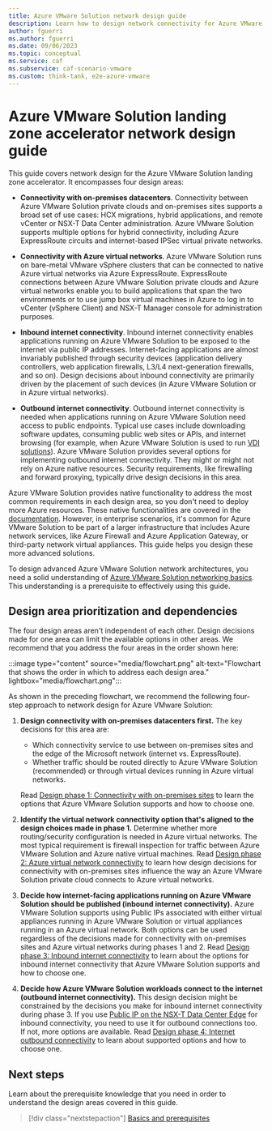```yaml
---
title: Azure VMware Solution network design guide
description: Learn how to design network connectivity for Azure VMware Solution. Learn about connectivity with on-premises datacenters, virtual networks, and more. 
author: fguerri
ms.author: fguerri
ms.date: 09/06/2023
ms.topic: conceptual
ms.service: caf
ms.subservice: caf-scenario-vmware
ms.custom: think-tank, e2e-azure-vmware
---
```


# Azure VMware Solution landing zone accelerator network design guide

This guide covers network design for the Azure VMware Solution landing zone accelerator. It encompasses four design areas:

- **Connectivity with on-premises datacenters**. Connectivity between Azure VMware Solution private clouds and on-premises sites supports a broad set of use cases: HCX migrations, hybrid applications, and remote vCenter or NSX-T Data Center administration. Azure VMware Solution supports multiple options for hybrid connectivity, including Azure ExpressRoute circuits and internet-based IPSec virtual private networks.

- **Connectivity with Azure virtual networks**. Azure VMware Solution runs on bare-metal VMware vSphere clusters that can be connected to native Azure virtual networks via Azure ExpressRoute. ExpressRoute connections between Azure VMware Solution private clouds and Azure virtual networks enable you to build applications that span the two environments or to use jump box virtual machines in Azure to log in to vCenter (vSphere Client) and NSX-T Manager console for administration purposes.

- **Inbound internet connectivity**. Inbound internet connectivity enables applications running on Azure VMware Solution to be exposed to the internet via public IP addresses. Internet-facing applications are almost invariably published through security devices (application delivery controllers, web application firewalls, L3/L4 next-generation firewalls, and so on). Design decisions about inbound connectivity are primarily driven by the placement of such devices (in Azure VMware Solution or in Azure virtual networks). 

- **Outbound internet connectivity**. Outbound internet connectivity is needed when applications running on Azure VMware Solution need access to public endpoints. Typical use cases include downloading software updates, consuming public web sites or APIs, and internet browsing (for example, when Azure VMware Solution is used to run [VDI solutions](/azure/azure-vmware/azure-vmware-solution-horizon)). Azure VMware Solution provides several options for implementing outbound internet connectivity. They might or might not rely on Azure native resources. Security requirements, like firewalling and forward proxying, typically drive design decisions in this area.

Azure VMware Solution provides native functionality to address the most common requirements in each design area, so you don't need to deploy more Azure resources. These native functionalities are covered in the [documentation](/azure/azure-vmware/concepts-networking). However, in enterprise scenarios, it's common for Azure VMware Solution to be part of a larger infrastructure that includes Azure network services, like Azure Firewall and Azure Application Gateway, or third-party network virtual appliances. This guide helps you design these more advanced solutions.

To design advanced Azure VMware Solution network architectures, you need a solid understanding of [Azure VMware Solution networking basics](azure-vmware-solution-network-basics.md). This understanding is a prerequisite to effectively using this guide.

## Design area prioritization and dependencies

The four design areas aren't independent of each other. Design decisions made for one area can limit the available options in other areas. We recommend that you address the four areas in the order shown here:

:::image type="content" source="media/flowchart.png" alt-text="Flowchart that shows the order in which to address each design area." lightbox="media/flowchart.png":::

As shown in the preceding flowchart, we recommend the following four-step approach to network design for Azure VMware Solution:

1. **Design connectivity with on-premises datacenters first.** The key decisions for this area are: 
   - Which connectivity service to use between on-premises sites and the edge of the Microsoft network (internet vs. ExpressRoute).
   - Whether traffic should be routed directly to Azure VMware Solution (recommended) or through virtual devices running in Azure virtual networks.  

   Read [Design phase 1: Connectivity with on-premises sites](on-premises-connectivity.md) to learn the options that Azure VMware Solution supports and how to choose one.

2. **Identify the virtual network connectivity option that's aligned to the design choices made in phase 1.** Determine whether more routing/security configuration is needed in Azure virtual networks. The most typical requirement is firewall inspection for traffic between Azure VMware Solution and Azure native virtual machines. Read [Design phase 2: Azure virtual network connectivity](virtual-network-connectivity.md) to learn how design decisions for connectivity with on-premises sites influence the way an Azure VMware Solution private cloud connects to Azure virtual networks.

3. **Decide how internet-facing applications running on Azure VMware Solution should be published (inbound internet connectivity).** Azure VMware Solution supports using Public IPs associated with either virtual appliances running in Azure VMware Solution or virtual appliances running in an Azure virtual network. Both options can be used regardless of the decisions made for connectivity with on-premises sites and Azure virtual networks during phases 1 and 2. Read [Design phase 3: Inbound internet connectivity](network-design-guide-internet-inbound-connectivity.md) to learn about the options for inbound internet connectivity that Azure VMware Solution supports and how to choose one.

4. **Decide how Azure VMware Solution workloads connect to the internet (outbound internet connectivity).** This design decision might be constrained by the decisions you make for inbound internet connectivity during phase 3. If you use [Public IP on the NSX-T Data Center Edge](/azure/azure-vmware/enable-public-ip-nsx-edge) for inbound connectivity, you need to use it for outbound connections too. If not, more options are available. Read  [Design phase 4: Internet outbound connectivity](network-design-guide-internet-outbound-connectivity.md) to learn about supported options and how to choose one.

## Next steps

Learn about the prerequisite knowledge that you need in order to understand the design areas covered in this guide. 

> [!div class="nextstepaction"]
> [Basics and prerequisites](azure-vmware-solution-network-basics.md)
